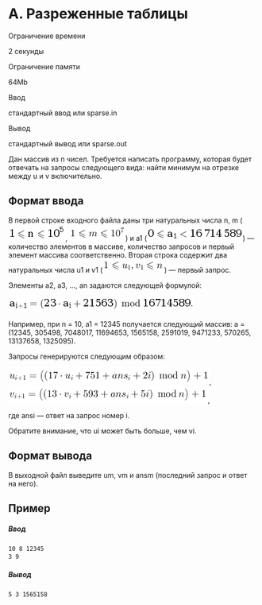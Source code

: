 A. Разреженные таблицы
======================

Ограничение времени

2 секунды

Ограничение памяти

64Mb

Ввод

стандартный ввод или sparse.in

Вывод

стандартный вывод или sparse.out

Дан массив из n чисел. Требуется написать программу, которая будет отвечать на запросы следующего вида: найти минимум на отрезке между u и v включительно.

Формат ввода
------------

В первой строке входного файла даны три натуральных числа n, m (![](images/MSBcbGVxc2xhbnQgbiBcbGVxc2xhbnQgMTBeezV9.png), ![](images/MSBcbGVxc2xhbnQgbSBcbGVxc2xhbnQgMTBeezd9.png)) и a1 (![](images/MCBcbGVxc2xhbnQgYV8xIDwgMTZcLDcxNFwsNTg5.png)) — количество элементов в массиве, количество запросов и первый элемент массива соответственно. Вторая строка содержит два натуральных числа u1 и v1 (![](images/MSBcbGVxc2xhbnQgdV8xLCB2XzEgXGxlcXNsYW50IG4=.png)) — первый запрос.

Элементы a2, a3, …, an задаются следующей формулой:

![](images/YV97aSArIDF9ID0gKDIzIFxjZG90IGFfe2l9ICsgMjE1NjMpIFxibW9kIDE2NzE0NTg5Lg==.png)

Например, при n = 10, a1 = 12345 получается следующий массив: a = (12345, 305498, 7048017, 11694653, 1565158, 2591019, 9471233, 570265, 13137658, 1325095).

Запросы генерируются следующим образом:

![](images/dV97aSArIDF9ID0gXGJpZ2woKDE3IFxjZG90IHVfe2l9ICsgNzUxICsgYW5zX3tpfSArIDJpKSBcYm1vZCBuXGJpZ3IpICsgMQ==.png),  
![](images/dl97aSArIDF9ID0gXGJpZ2woKDEzIFxjZG90IHZfe2l9ICsgNTkzICsgYW5zX3tpfSArIDVpKSBcYm1vZCBuXGJpZ3IpICsgMQ==.png),

где ansi — ответ на запрос номер i.

Обратите внимание, что ui может быть больше, чем vi.

Формат вывода
-------------

В выходной файл выведите um, vm и ansm (последний запрос и ответ на него).

Пример
------

##### Ввод

```
10 8 12345
3 9
```

##### Вывод

```
5 3 1565158
```